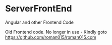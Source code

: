 # ServerFrontEnd
Angular and other Frontend Code

Old Frontend code. No longer in use - Kindly goto https://github.com/roman015/roman015.com
